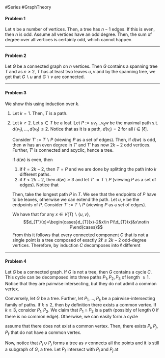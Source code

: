 #Series #GraphTheory 

#### Problem 1
Let $n$ be a number of vertices. Then, a tree has $n-1$ edges. If this is even, then $n$ is odd. Assume all vertices have an odd degree. Then, the sum of degree over all vertices is certainly odd, which cannot happen. 

---
#### Problem 2
Let $G$ be a connected graph on $n$ vertices. Then $G$ contains a spanning tree $T$ and as $n\geq 2$, $T$ has at least two leaves $u,v$ and by the spanning tree, we get that $G \backslash u$ and $G \backslash v$ are connected.

---
#### Problem 3
We show this using induction over $k$. 
1. Let $k=1$. Then, $T$ is a path. 
2. Let $k\geq 2$. Let $u\in T$ be a leaf. Let $P:=uv_{1}\dots v_{\ell}w$ be the maximal path s.t. $d(v_{1}),\dots,d(v_{\ell})\leq 2$. Notice that as it is a path, $d(v_{i})=2$ for all $i\in[\ell]$.
   
   Consider $T':= T \backslash P$ (viewing $P$ as a set of edges). Then, if $d(w)$ is odd, then $w$ has an even degree in $T'$ and $T'$ has now $2k-2$ odd vertices. Further, $T'$ is connected and acyclic, hence a tree. 
   
   If $d(w)$ is even, then 
   
	1. if $\ell=2k-2$, then $T=P$ and we are done by splitting the path into $k$ different paths. 
	2. if $\ell< 2k-2$, then $d(w)\geq 3$ and let $T':=T \backslash P$ (viewing $P$ as a set of edges). Notice that 
   
   Then, take the longest path $P$ in $T$. We see that the endpoints of $P$ have to be leaves, otherwise we can extend the path. Let $u,v$ be the endpoints of $P$. Consider $T':=T \backslash P$ (viewing $P$ as a set of edges). 
   
   We have that for any $x\in V(T) \backslash \{ u,v \}$, $$d_{T'}(x)=\begin{cases}d_{T}(x)-2&x\in P\\d_{T}(x)&x\notin P\end{cases}$$From this it follows that every connected component $C$ that is not a single point is a tree composed of exactly $2\ell\leq 2k-2$ odd-degree vertices. Therefore, by induction $C$ decomposes into $\ell$ different 

---
#### Problem 4
Let $G$ be a connected graph. If $G$ is not a tree, then $G$ contains a cycle $C$. This cycle can be decomposed into three paths $P_{1},P_{2},P_{3}$ of length $\geq 1$. Notice that they are pairwise intersecting, but they do not admit a common vertex. 

Conversely, let $G$ be a tree. Further, let $P_{1},\dots,P_{k}$ be a pairwise-intersecting family of paths. If $k\leq 2$, then by definition there exists a common vertex. If $k\geq 3$, consider $P_{1},P_{2}$. We claim that $P_{1}\cap P_{2}$ is a path (possibly of length 0 if there is no common edge). Otherwise, we can easily form a cycle 
 

assume that there does not exist a common vertex. Then, there exists $P_{i},P_{j},P_{\ell}$ that do not have a common vertex. 

Now, notice that $P_{i}\cup P_{j}$ forms a tree as $v$ connects all the points and it is still a subgraph of $G$, a tree. Let $P_{\ell}$ intersect with $P_{i}$ and $P_{j}$ at 

